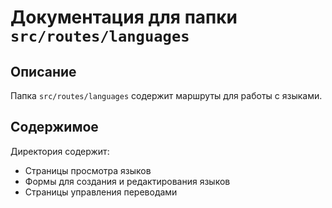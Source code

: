 # Документация для папки `src/routes/languages`

## Описание
Папка `src/routes/languages` содержит маршруты для работы с языками.

## Содержимое
Директория содержит:

- Страницы просмотра языков
- Формы для создания и редактирования языков
- Страницы управления переводами
